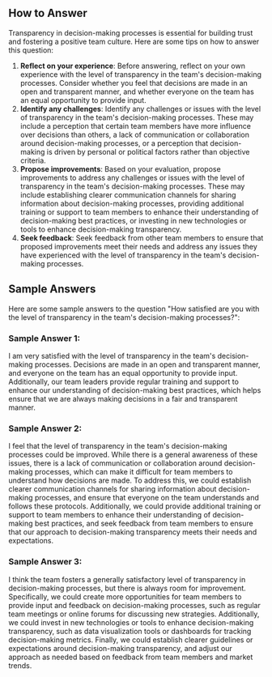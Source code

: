 

How to Answer
-------------

Transparency in decision-making processes is essential for building trust and fostering a positive team culture. Here are some tips on how to answer this question:

1. **Reflect on your experience**: Before answering, reflect on your own experience with the level of transparency in the team's decision-making processes. Consider whether you feel that decisions are made in an open and transparent manner, and whether everyone on the team has an equal opportunity to provide input.
2. **Identify any challenges**: Identify any challenges or issues with the level of transparency in the team's decision-making processes. These may include a perception that certain team members have more influence over decisions than others, a lack of communication or collaboration around decision-making processes, or a perception that decision-making is driven by personal or political factors rather than objective criteria.
3. **Propose improvements**: Based on your evaluation, propose improvements to address any challenges or issues with the level of transparency in the team's decision-making processes. These may include establishing clearer communication channels for sharing information about decision-making processes, providing additional training or support to team members to enhance their understanding of decision-making best practices, or investing in new technologies or tools to enhance decision-making transparency.
4. **Seek feedback**: Seek feedback from other team members to ensure that proposed improvements meet their needs and address any issues they have experienced with the level of transparency in the team's decision-making processes.

Sample Answers
--------------

Here are some sample answers to the question "How satisfied are you with the level of transparency in the team's decision-making processes?":

### Sample Answer 1:

I am very satisfied with the level of transparency in the team's decision-making processes. Decisions are made in an open and transparent manner, and everyone on the team has an equal opportunity to provide input. Additionally, our team leaders provide regular training and support to enhance our understanding of decision-making best practices, which helps ensure that we are always making decisions in a fair and transparent manner.

### Sample Answer 2:

I feel that the level of transparency in the team's decision-making processes could be improved. While there is a general awareness of these issues, there is a lack of communication or collaboration around decision-making processes, which can make it difficult for team members to understand how decisions are made. To address this, we could establish clearer communication channels for sharing information about decision-making processes, and ensure that everyone on the team understands and follows these protocols. Additionally, we could provide additional training or support to team members to enhance their understanding of decision-making best practices, and seek feedback from team members to ensure that our approach to decision-making transparency meets their needs and expectations.

### Sample Answer 3:

I think the team fosters a generally satisfactory level of transparency in decision-making processes, but there is always room for improvement. Specifically, we could create more opportunities for team members to provide input and feedback on decision-making processes, such as regular team meetings or online forums for discussing new strategies. Additionally, we could invest in new technologies or tools to enhance decision-making transparency, such as data visualization tools or dashboards for tracking decision-making metrics. Finally, we could establish clearer guidelines or expectations around decision-making transparency, and adjust our approach as needed based on feedback from team members and market trends.
